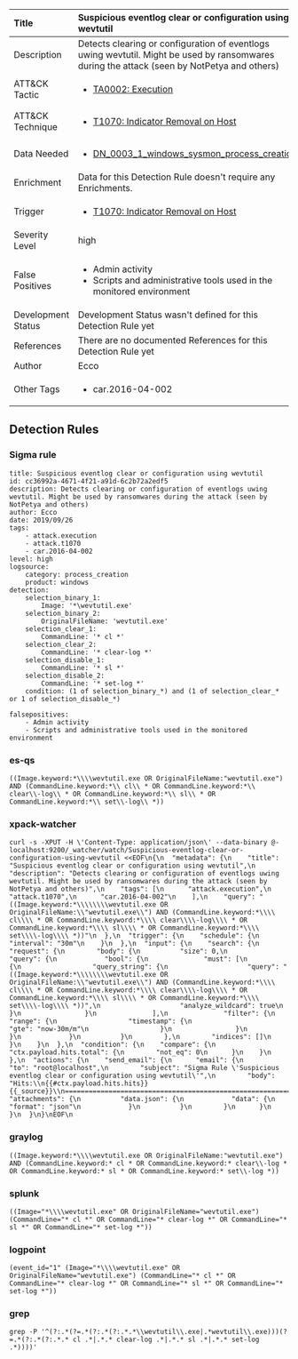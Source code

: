 | Title                | Suspicious eventlog clear or configuration using wevtutil                                                                                                                                                 |
|:---------------------|:------------------------------------------------------------------------------------------------------------------------------------------------------------|
| Description          | Detects clearing or configuration of eventlogs uwing wevtutil. Might be used by ransomwares during the attack (seen by NotPetya and others)                                                                                                                                           |
| ATT&amp;CK Tactic    |  <ul><li>[TA0002: Execution](https://attack.mitre.org/tactics/TA0002)</li></ul>  |
| ATT&amp;CK Technique | <ul><li>[T1070: Indicator Removal on Host](https://attack.mitre.org/techniques/T1070)</li></ul>  |
| Data Needed          | <ul><li>[DN_0003_1_windows_sysmon_process_creation](../Data_Needed/DN_0003_1_windows_sysmon_process_creation.md)</li></ul>  |
| Enrichment           |  Data for this Detection Rule doesn't require any Enrichments.  |
| Trigger              | <ul><li>[T1070: Indicator Removal on Host](../Triggers/T1070.md)</li></ul>  |
| Severity Level       | high |
| False Positives      | <ul><li>Admin activity</li><li>Scripts and administrative tools used in the monitored environment</li></ul>  |
| Development Status   |  Development Status wasn't defined for this Detection Rule yet  |
| References           |  There are no documented References for this Detection Rule yet  |
| Author               | Ecco |
| Other Tags           | <ul><li>car.2016-04-002</li></ul> | 

## Detection Rules

### Sigma rule

```
title: Suspicious eventlog clear or configuration using wevtutil
id: cc36992a-4671-4f21-a91d-6c2b72a2edf5
description: Detects clearing or configuration of eventlogs uwing wevtutil. Might be used by ransomwares during the attack (seen by NotPetya and others)
author: Ecco
date: 2019/09/26
tags:
    - attack.execution
    - attack.t1070
    - car.2016-04-002
level: high
logsource:
    category: process_creation
    product: windows
detection:
    selection_binary_1:
        Image: '*\wevtutil.exe'
    selection_binary_2:
        OriginalFileName: 'wevtutil.exe'
    selection_clear_1:
        CommandLine: '* cl *'
    selection_clear_2:
        CommandLine: '* clear-log *'
    selection_disable_1:
        CommandLine: '* sl *'
    selection_disable_2:
        CommandLine: '* set-log *'
    condition: (1 of selection_binary_*) and (1 of selection_clear_* or 1 of selection_disable_*)
    
falsepositives:
    - Admin activity
    - Scripts and administrative tools used in the monitored environment

```





### es-qs
    
```
((Image.keyword:*\\\\wevtutil.exe OR OriginalFileName:"wevtutil.exe") AND (CommandLine.keyword:*\\ cl\\ * OR CommandLine.keyword:*\\ clear\\-log\\ * OR CommandLine.keyword:*\\ sl\\ * OR CommandLine.keyword:*\\ set\\-log\\ *))
```


### xpack-watcher
    
```
curl -s -XPUT -H \'Content-Type: application/json\' --data-binary @- localhost:9200/_watcher/watch/Suspicious-eventlog-clear-or-configuration-using-wevtutil <<EOF\n{\n  "metadata": {\n    "title": "Suspicious eventlog clear or configuration using wevtutil",\n    "description": "Detects clearing or configuration of eventlogs uwing wevtutil. Might be used by ransomwares during the attack (seen by NotPetya and others)",\n    "tags": [\n      "attack.execution",\n      "attack.t1070",\n      "car.2016-04-002"\n    ],\n    "query": "((Image.keyword:*\\\\\\\\wevtutil.exe OR OriginalFileName:\\"wevtutil.exe\\") AND (CommandLine.keyword:*\\\\ cl\\\\ * OR CommandLine.keyword:*\\\\ clear\\\\-log\\\\ * OR CommandLine.keyword:*\\\\ sl\\\\ * OR CommandLine.keyword:*\\\\ set\\\\-log\\\\ *))"\n  },\n  "trigger": {\n    "schedule": {\n      "interval": "30m"\n    }\n  },\n  "input": {\n    "search": {\n      "request": {\n        "body": {\n          "size": 0,\n          "query": {\n            "bool": {\n              "must": [\n                {\n                  "query_string": {\n                    "query": "((Image.keyword:*\\\\\\\\wevtutil.exe OR OriginalFileName:\\"wevtutil.exe\\") AND (CommandLine.keyword:*\\\\ cl\\\\ * OR CommandLine.keyword:*\\\\ clear\\\\-log\\\\ * OR CommandLine.keyword:*\\\\ sl\\\\ * OR CommandLine.keyword:*\\\\ set\\\\-log\\\\ *))",\n                    "analyze_wildcard": true\n                  }\n                }\n              ],\n              "filter": {\n                "range": {\n                  "timestamp": {\n                    "gte": "now-30m/m"\n                  }\n                }\n              }\n            }\n          }\n        },\n        "indices": []\n      }\n    }\n  },\n  "condition": {\n    "compare": {\n      "ctx.payload.hits.total": {\n        "not_eq": 0\n      }\n    }\n  },\n  "actions": {\n    "send_email": {\n      "email": {\n        "to": "root@localhost",\n        "subject": "Sigma Rule \'Suspicious eventlog clear or configuration using wevtutil\'",\n        "body": "Hits:\\n{{#ctx.payload.hits.hits}}{{_source}}\\n================================================================================\\n{{/ctx.payload.hits.hits}}",\n        "attachments": {\n          "data.json": {\n            "data": {\n              "format": "json"\n            }\n          }\n        }\n      }\n    }\n  }\n}\nEOF\n
```


### graylog
    
```
((Image.keyword:*\\\\wevtutil.exe OR OriginalFileName:"wevtutil.exe") AND (CommandLine.keyword:* cl * OR CommandLine.keyword:* clear\\-log * OR CommandLine.keyword:* sl * OR CommandLine.keyword:* set\\-log *))
```


### splunk
    
```
((Image="*\\\\wevtutil.exe" OR OriginalFileName="wevtutil.exe") (CommandLine="* cl *" OR CommandLine="* clear-log *" OR CommandLine="* sl *" OR CommandLine="* set-log *"))
```


### logpoint
    
```
(event_id="1" (Image="*\\\\wevtutil.exe" OR OriginalFileName="wevtutil.exe") (CommandLine="* cl *" OR CommandLine="* clear-log *" OR CommandLine="* sl *" OR CommandLine="* set-log *"))
```


### grep
    
```
grep -P '^(?:.*(?=.*(?:.*(?:.*.*\\wevtutil\\.exe|.*wevtutil\\.exe)))(?=.*(?:.*(?:.*.* cl .*|.*.* clear-log .*|.*.* sl .*|.*.* set-log .*))))'
```



